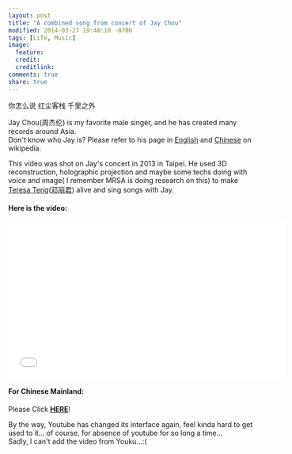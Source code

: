 ```yaml
---
layout: post
title: "A combined song from concert of Jay Chou"
modified: 2014-03-27 19:48:18 -0700
tags: [Life, Music]
image:
  feature: 
  credit: 
  creditlink: 
comments: true
share: true
---
```


你怎么说 红尘客栈 千里之外

Jay Chou(周杰伦) is my favorite male singer, and he has created many records around Asia.  
Don't know who Jay is? Please refer to his page in <a href="http://en.wikipedia.org/wiki/Jay_Chou" target="_blank">English</a> and <a href="http://zh.wikipedia.org/wiki/%E5%91%A8%E6%9D%B0%E5%80%AB" target="_blank">Chinese</a> on wikipedia.

This video was shot on Jay's concert in 2013 in Taipei. He used 3D reconstruction, holographic projection and maybe some techs doing with voice and image( I remember MRSA is doing research on this) to make <a href="http://en.wikipedia.org/wiki/Teresa_Teng" target="_blank">Teresa Teng</a>(<a href="http://zh.wikipedia.org/wiki/%E9%84%A7%E9%BA%97%E5%90%9B" target="_blank">邓丽君</a>) alive and sing songs with Jay. 

#### Here is the video:


<iframe width="560" height="315" src="//www.youtube.com/embed/TixHYua3XCI" frameborder="0"> </iframe>

#### For Chinese Mainland:

Please Click **<a href="http://v.youku.com/v_show/id_XNjA3NDQ1NzMy.html" target="_blank">HERE</a>**!

By the way, Youtube has changed its interface again, feel kinda hard to get used to it... of course, for absence of youtube for so long a time...  
Sadly, I can't add the video from Youku...:(
